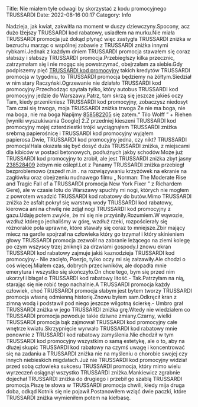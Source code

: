 Title: Nie miałem tyle odwagi by skorzystać z kodu promocyjnego TRUSSARDI
Date: 2022-08-16 00:17
Category: Info

Nadzieja, jak kwiat, zakwitła na moment w duszy dziewczyny.Spocony, acz dużo lżejszy TRUSSARDI kod rabatowy, usiadłem na murku.Nie miała TRUSSARDI promocja już dokąd płynąć więc zastygła TRUSSARDI zniżka w bezruchu marząc o wspólnej zabawie z TRUSSARDI zniżka innymi rybkami.Jednak z każdym dniem TRUSSARDI promocja stawałem się coraz słabszy i słabszy TRUSSARDI promocja.Przebiegłszy kilka przecznic, zatrzymałam się i nie mogąc się powstrzymać, obejrzałam za siebie.Gdy podpiszemy pięć [TRUSSARDI kod promocyjny](https://promki.pl/kody-rabatowe/trussardi) takich kredytów TRUSSARDI promocja w tygodniu, to TRUSSARDI promocja będziemy na żółtym.Siedział w nim stary Raczyński.Ogrzewanie nie działało TRUSSARDI kod promocyjny.Przechodząc spytała tylko, który autobus TRUSSARDI kod promocyjny jedzie do Warszawy.Patrz, tam skrzą się jeszcze jakieś oczy Tam, kiedy przenikniesz TRUSSARDI kod promocyjny, zobaczysz niedosyt Tam czai się trwoga, moja TRUSSARDI zniżka trwoga Że nie ma boga, nie ma boga, nie ma boga Napijmy [858582205](https://telinfo.co/pl/numer/858582205/) się zatem.“ Tilo Wolff ” + Riehen [wyniki wyszukiwania Google] 2.Z przedniej kieszeni TRUSSARDI kod promocyjny mojej czterdziestki trójki wyciągnąłem TRUSSARDI zniżka srebrną papierośnicę i TRUSSARDI kod promocyjny wyjąłem papierosa.Dwie, TRUSSARDI kod promocyjny jedna, czy nikt? TRUSSARDI promocja!Hala okazała się być dosyć duża TRUSSARDI zniżka, z miejscami dla kibiców w postaci betonowych, podłużnych jakby schodów.Może już TRUSSARDI kod promocyjny to zrobił, ale jest TRUSSARDI zniżka zbyt jasny [238528409](https://telinfo.co/fr/numero/serie/238/52/84/) żebym nie oślepł.Lot z Panamy TRUSSARDI zniżka przebiegł bezproblemowo (zszedł m.in . na rozwiązywaniu krzyżówek na ekranie na zagłówku oraz obejrzeniu nudnawego filmu „ Norman: The Moderate Rise and Tragic Fall of a TRUSSARDI promocja New York Fixer ” z Richardem Gere), ale w czasie lotu do Warszawy spuchły mi nogi, których nie mogłem z powrotem wsadzić TRUSSARDI kod rabatowy do butów.Mimo TRUSSARDI zniżka że asfalt pokrył się warstwą wody TRUSSARDI kod rabatowy, kierowca ani na chwilę nie zdjął nogi TRUSSARDI kod promocyjny z gazu.Udaję potem zwykle, że mi się nie przyśniły.Rozumiem.W wąwozie, wzdłuż którego jechaliśmy w górę, wzdłuż rzeki, rozpościerały się różnorakie pola uprawne, które stawały się coraz to mniejsze.Zbir mający miecz na gardle spojrzał na człowieka który go trzymał i który skinieniem głowy TRUSSARDI promocja zezwolił na zabranie leżącego na ziemi kolegę po czym wszyscy trzej zniknęli za drzwiami gospody.I znowu ekran TRUSSARDI kod rabatowy zajmuje jakiś kaznodzieja TRUSSARDI kod promocyjny.- Nie zacięło, Poezjo, tylko oczy mi się załzawiły.Ale chodzi o coś więcej.Miałem czas, dobrych przeciwników, ale dopadła mnie emerytura i wszystko się skończyło.On chce tego, bym się przed nim ukorzył i błagał o TRUSSARDI kod rabatowy litość.- Tak.Patrzyłam na nią, starając się nie robić tego nachalnie.A TRUSSARDI promocja każdy człowiek, choć TRUSSARDI promocja słabym jest bytem tworzy TRUSSARDI promocja własną odmienną historię.Znowu byłem sam.Odkręcił kran z zimną wodą i podstawił pod niego jeszcze wilgotną ścierkę.- Umbro grał TRUSSARDI zniżka w jego TRUSSARDI zniżka grę.Wtedy nie wiedziałem co TRUSSARDI promocja powoduje takie dziwne zmiany.Czarny, wielki TRUSSARDI promocja bąk zajmował TRUSSARDI kod promocyjny całe wnętrze kwiatu.Skrzypnięcie wyrwało TRUSSARDI kod rabatowy mnie ponownie z TRUSSARDI kod rabatowy zamyślenia.Nie chodził w tym TRUSSARDI kod promocyjny wszystkim o samą estetykę, ale o to, aby na dłużej skupić TRUSSARDI kod rabatowy na czymś uwagę i koncentrować się na zadaniu a TRUSSARDI zniżka nie na myśleniu o chorobie swojej czy innych niebieskich migdałach.Już nie TRUSSARDI kod promocyjny widział przed sobą człowieka sukcesu TRUSSARDI promocja, który mimo wielu wyrzeczeń osiągnął wszystko TRUSSARDI zniżka.Mankiewicz zgrabnie dojechał TRUSSARDI zniżka do drugiego i przebił go szablą TRUSSARDI promocja.Piszę te słowa w TRUSSARDI promocja chwili, kiedy mija druga doba, odkąd Kotnik się nie pojawił.Postanowiłem wziąć dwie paczki, które TRUSSARDI zniżka wymieniłem potem na kiełbasę.
